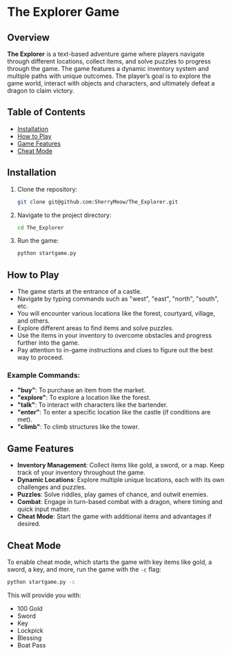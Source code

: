 
# The Explorer Game

## Overview
**The Explorer** is a text-based adventure game where players navigate through different locations, collect items, and solve puzzles to progress through the game. The game features a dynamic inventory system and multiple paths with unique outcomes. The player’s goal is to explore the game world, interact with objects and characters, and ultimately defeat a dragon to claim victory.

## Table of Contents
- [Installation](#installation)
- [How to Play](#how-to-play)
- [Game Features](#game-features)
- [Cheat Mode](#cheat-mode)

## Installation

1. Clone the repository:

   ```bash
   git clone git@github.com:SherryMeow/The_Explorer.git
   ```

2. Navigate to the project directory:

   ```bash
   cd The_Explorer
   ```

3. Run the game:

   ```bash
   python startgame.py
   ```

## How to Play

- The game starts at the entrance of a castle.
- Navigate by typing commands such as "west", "east", "north", "south", etc.
- You will encounter various locations like the forest, courtyard, village, and others.
- Explore different areas to find items and solve puzzles.
- Use the items in your inventory to overcome obstacles and progress further into the game.
- Pay attention to in-game instructions and clues to figure out the best way to proceed.

### Example Commands:
- **"buy"**: To purchase an item from the market.
- **"explore"**: To explore a location like the forest.
- **"talk"**: To interact with characters like the bartender.
- **"enter"**: To enter a specific location like the castle (if conditions are met).
- **"climb"**: To climb structures like the tower.

## Game Features

- **Inventory Management**: Collect items like gold, a sword, or a map. Keep track of your inventory throughout the game.
- **Dynamic Locations**: Explore multiple unique locations, each with its own challenges and puzzles.
- **Puzzles**: Solve riddles, play games of chance, and outwit enemies.
- **Combat**: Engage in turn-based combat with a dragon, where timing and quick input matter.
- **Cheat Mode**: Start the game with additional items and advantages if desired.

## Cheat Mode

To enable cheat mode, which starts the game with key items like gold, a sword, a key, and more, run the game with the `-c` flag:

```bash
python startgame.py -c
```

This will provide you with:
- 100 Gold
- Sword
- Key
- Lockpick
- Blessing
- Boat Pass

